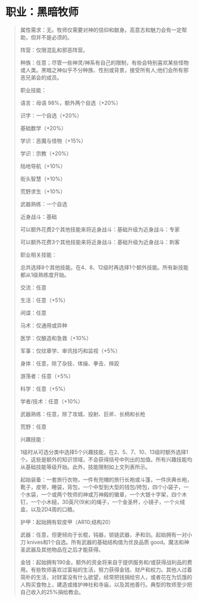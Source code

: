 # 职业：黑暗牧师

> 属性需求：无。牧师仅需要对神的信仰和献身。高意志和魅力会有一定帮助，但并不是必须的。
>
> 阵营：仅限混乱和邪恶阵营。
>
> 种族：任意；尽管一些神灵/神系有自己的限制，有些会特别喜欢某些怪物或人类。黑暗之神似乎不分种族、性别或背景，接受所有人;他们会所有邪恶兄弟会的成员。
>
> 职业技能：
>
> 语言：母语 98%，额外两个自选（+20%）
>
> 识字：一个自选（+20%）
>
> 基础数学（+20%）
>
> 学识：恶魔与怪物（+15%）
>
> 学识：宗教（+20%）
>
> 陆地导航（+10%）
>
> 街头智慧（+10%）
>
> 荒野求生（+10%）
>
> 武器熟练：一个自选
>
> 近身战斗：基础
>
> 可以额外花费2个其他技能来将近身战斗：基础升级为近身战斗：专家
>
> 可以额外花费3个其他技能来将近身战斗：基础升级为近身战斗：刺客
>
> 职业相关技能：
>
> 总共选择8个其他技能。在4、8、12级时再选择1个额外技能。所有新技能都从1级熟练度开始。
>
> 交流：任意
>
> 生活：任意（+5%）
>
> 间谍：任意
>
> 马术：仅通用或异种
>
> 医学：仅酿造和急救（+10%）
>
> 军事：仅纹章学、审讯技巧和监视（+5%）
>
> 身体：任意，除了杂技、体操、拳击、摔跤
>
> 游荡者：任意（+5%）
>
> 科学：任意（+5%）
>
> 学者/技术：任意（+10%）
>
> 武器熟练：任意，除了攻城、投射、巨斧、长柄和长枪
>
> 荒野：任意
>
> 兴趣技能：
>
> 1级时从可选分类中选择5个兴趣技能，在2、5、7、10、13级时额外选择1个。这些是额外的知识领域，不会获得括号中列出的加值。所有兴趣技能均从基础技能等级开始。此外，技能限制如上文列表所示。
>
> 起始装备：一套旅行衣物，一件有兜帽的旅行长袍或斗篷，一件庆典长袍，靴子，皮带，睡袋，背包，一个中型到大型的钱包/挎包，四个小袋子，一个水袋，一个或两个牧师的神或万神殿的徽章，一个大银十字架，四个木钉，一个小木槌，30英尺(9米)的绳子，一个金圣杯，小镜子，一个火绒盒，以及2D4周的口粮。
>
> 护甲：起始拥有软皮甲（AR10;结构20）
>
> 武器：任意，但更倾向于长棍，钝器，锁链武器，矛和剑。起始拥有一对小刀
> knives和1个自选。所有武器的基础结构值为优良品质
> good。魔法和神圣武器及其他物品在之后才能获得。
>
> 金钱：起始拥有190金。额外的资金将来自于提供服务和/或获得战利品的费用。有些牧师喜欢过富裕的生活，努力获得金钱、财产和权力。其他人过着简朴的生活，对财富没有什么欲望，经常把钱捐给穷人，或者花在为饥饿的人购买食物上，建造或维护神社和寺庙，以及其他善行。典型的牧师至少把自己收入的25%捐给教会。
